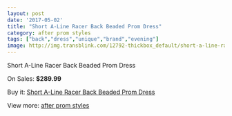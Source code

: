 ```yaml
---
layout: post
date: '2017-05-02'
title: "Short A-Line Racer Back Beaded Prom Dress"
category: after prom styles
tags: ["back","dress","unique","brand","evening"]
image: http://img.transblink.com/12792-thickbox_default/short-a-line-racer-back-beaded-prom-dress.jpg
---
```

Short A-Line Racer Back Beaded Prom Dress

On Sales: **$289.99**
<a href="https://www.transblink.com/en/after-prom-styles/4131-short-a-line-racer-back-beaded-prom-dress.html"><amp-img layout="responsive" width="600" height="600" src="//img.transblink.com/12792-thickbox_default/short-a-line-racer-back-beaded-prom-dress.jpg" alt="Short A-Line Racer Back Beaded Prom Dress 0" /></a>
<a href="https://www.transblink.com/en/after-prom-styles/4131-short-a-line-racer-back-beaded-prom-dress.html"><amp-img layout="responsive" width="600" height="600" src="//img.transblink.com/12796-thickbox_default/short-a-line-racer-back-beaded-prom-dress.jpg" alt="Short A-Line Racer Back Beaded Prom Dress 1" /></a>
<a href="https://www.transblink.com/en/after-prom-styles/4131-short-a-line-racer-back-beaded-prom-dress.html"><amp-img layout="responsive" width="600" height="600" src="//img.transblink.com/12795-thickbox_default/short-a-line-racer-back-beaded-prom-dress.jpg" alt="Short A-Line Racer Back Beaded Prom Dress 2" /></a>
<a href="https://www.transblink.com/en/after-prom-styles/4131-short-a-line-racer-back-beaded-prom-dress.html"><amp-img layout="responsive" width="600" height="600" src="//img.transblink.com/12794-thickbox_default/short-a-line-racer-back-beaded-prom-dress.jpg" alt="Short A-Line Racer Back Beaded Prom Dress 3" /></a>
<a href="https://www.transblink.com/en/after-prom-styles/4131-short-a-line-racer-back-beaded-prom-dress.html"><amp-img layout="responsive" width="600" height="600" src="//img.transblink.com/12793-thickbox_default/short-a-line-racer-back-beaded-prom-dress.jpg" alt="Short A-Line Racer Back Beaded Prom Dress 4" /></a>

Buy it: [Short A-Line Racer Back Beaded Prom Dress](https://www.transblink.com/en/after-prom-styles/4131-short-a-line-racer-back-beaded-prom-dress.html "Short A-Line Racer Back Beaded Prom Dress")

View more: [after prom styles](https://www.transblink.com/en/55-after-prom-styles "after prom styles")